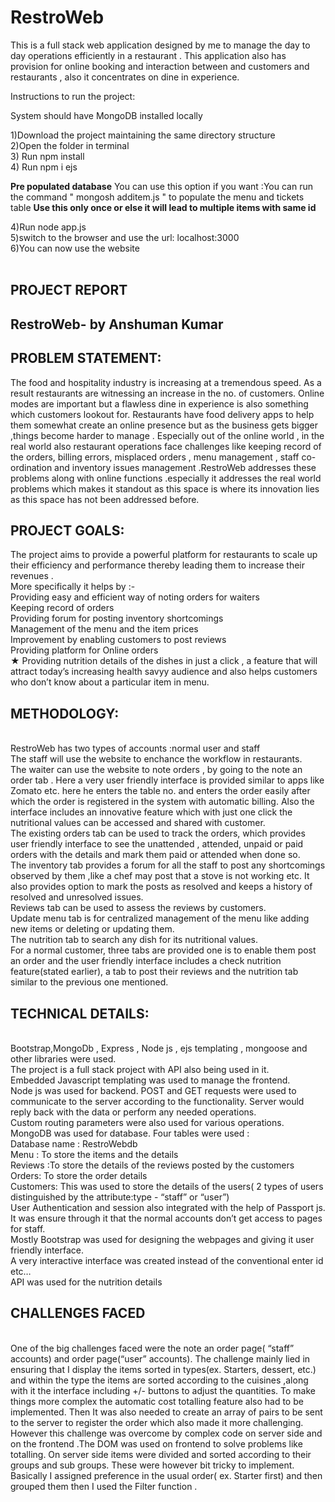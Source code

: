 # RestroWeb
This is a full stack web application designed by me to manage the day to day operations efficiently in a restaurant . This application also has provision for online booking and interaction between and customers and restaurants , also it concentrates on dine in experience.

Instructions to run the project:

System should have MongoDB installed locally

1)Download the project maintaining the same directory structure <br/>
2)Open the folder in terminal <br/>
3) Run npm install <br/>
4) Run npm i ejs <br/>

**Pre populated database**
You can use this option if you want :You can run the command " mongosh additem.js " to populate the menu and tickets table **Use this only once or else it will lead to multiple items with same id**

4)Run  node app.js <br/>
5)switch to the browser and use the url: localhost:3000  <br/>
6)You can now use the website <br/>
<br/>

## PROJECT REPORT
## RestroWeb- by Anshuman Kumar
## PROBLEM STATEMENT:
The food and hospitality industry is increasing at a tremendous speed. As a result restaurants are witnessing an increase in the no. of customers. Online  modes are important but a flawless dine in experience is also something which customers lookout for. Restaurants have food delivery apps to help them somewhat create an online presence but as the business gets bigger ,things become harder to manage . Especially out of the online world , in the real world also  restaurant operations face challenges like keeping record of the orders, billing errors, misplaced orders , menu management , staff co-ordination and inventory issues management .RestroWeb addresses these problems along with online functions .especially it addresses the real world problems which makes it standout as this space is where its innovation lies as this space has not been addressed before.

## PROJECT GOALS:
The project aims to provide a powerful platform for restaurants to scale up their efficiency and performance thereby leading them to increase their revenues .
<br/>More specifically it helps by :-
<br/>Providing easy and efficient way of noting orders for waiters
<br/>Keeping record of orders
<br/>Providing forum for posting inventory shortcomings
<br/>Management of the menu and the item prices
<br/>Improvement by enabling customers to post reviews
<br/>Providing platform for Online orders
<br/>★ Providing nutrition details of the dishes in just a click , a feature that will attract today’s increasing health savyy audience and also helps customers who don’t know about a particular item in menu.
## METHODOLOGY:
<br/>RestroWeb has two types of accounts :normal user and staff
<br/>The staff will use the website to enchance the workflow in restaurants.
<br/>The waiter can use the website to note orders , by going  to the note an order tab . Here a very user friendly interface is provided similar to apps like Zomato etc. here he enters the table no. and enters the order easily after which the order is registered in the system with automatic billing. Also the interface includes an innovative feature which with just one click the nutritional values can be accessed and shared with customer. 
<br/>The existing orders tab can be used to track the orders, which provides user friendly interface to see the unattended , attended, unpaid or paid orders  with the details and mark them paid or attended when done so.
<br/>The  inventory tab provides a forum for all the staff to post any shortcomings observed by them ,like a chef may post that a stove is not working etc. It also provides option to mark the posts as resolved and keeps a history of resolved and unresolved issues.
<br/>Reviews tab can be used to assess the reviews by customers.
<br/>Update menu tab is for centralized management of the menu like adding new items or deleting or updating them.
<br/>The nutrition tab to search any dish for its nutritional values.
<br/>For a normal customer, three tabs are provided one is to enable them post an order and the user friendly interface includes a check nutrition feature(stated earlier), a tab to post their reviews and the nutrition tab similar to the previous one mentioned.

## TECHNICAL DETAILS:
<br/>Bootstrap,MongoDb , Express , Node js , ejs templating ,  mongoose  and other libraries were used.
<br/>The project is a full stack project  with API also being used in it.
<br/>Embedded Javascript templating was used to manage the frontend.
<br/>Node js was used for backend. POST and GET requests were used to communicate to the server according to the functionality. Server would reply back with the data or perform any needed operations.
<br/>Custom routing parameters were also used for various operations.
<br/>MongoDB was used for database. Four tables were used :
<br/>Database name : RestroWebdb
<br/>Menu : To store the items and the details
<br/>Reviews :To  store the details of the reviews posted by the customers
<br/>Orders: To store the order details
<br/>Customers: This was used to store the details of the users( 2 types of users distinguished by the attribute:type  - “staff” or “user”)
<br/>User Authentication and session also integrated with the help of Passport js.
<br/>It was ensure through it that the normal accounts don’t get access to pages for staff.
<br/>Mostly Bootstrap was used for designing the webpages and giving it user friendly interface.
<br/>A very interactive interface was created instead of the conventional enter id etc…
<br/>API  was used for the nutrition details

## CHALLENGES FACED
<br/>One of the big challenges faced were the note an order page( “staff” accounts) and order page(“user” accounts).
The challenge mainly lied in ensuring that I display the items sorted in types(ex. Starters, dessert, etc.) and within the type  the items are sorted according to the cuisines ,along with it the interface including +/- buttons to adjust the quantities. To make things more complex the automatic cost totalling feature also had to be implemented. Then It was also needed to create an array of pairs to be sent to the server to register the order which also made it more challenging.
<br/>However this challenge was overcome by complex code on server side and on the frontend .The DOM was used on frontend to solve problems like totalling. 
On server side items were divided and sorted according to their groups and sub groups. These were however bit tricky to implement. Basically I assigned preference in the usual order( ex. Starter first) and then grouped them then I used the Filter function .





 


